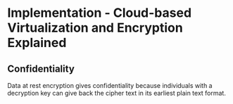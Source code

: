 <h1>Implementation - Cloud-based Virtualization and Encryption Explained</h1>

<h2>Confidentiality</h2>

<p>Data at rest encryption gives confidentiality because individuals with a 
  decryption key can give back the cipher text in its earliest plain text format.</p>
